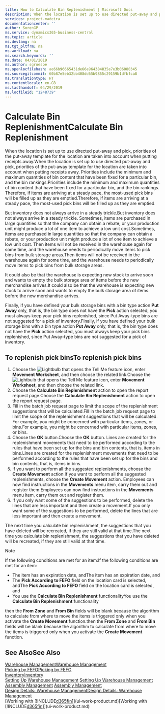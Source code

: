 ```yaml
---
title: How to Calculate Bin Replenishment | Microsoft Docs
description: When the location is set up to use directed put-away and pick, priorities of the put-away template for the location are taken into account when putting receipts away.
services: project-madeira
documentationcenter: ''
author: SorenGP
ms.service: dynamics365-business-central
ms.topic: article
ms.devlang: na
ms.tgt_pltfrm: na
ms.workload: na
ms.search.keywords: ''
ms.date: 04/01/2019
ms.author: sgroespe
ms.openlocfilehash: ae66b96665431de66e964384835e7e3b06080345
ms.sourcegitcommit: 60b87e5eb32bb408dd65b9855c29159b1dfbfca8
ms.translationtype: HT
ms.contentlocale: en-GB
ms.lasthandoff: 04/29/2019
ms.locfileid: "1248739"
---
```

# <a name="calculate-bin-replenishment"></a><span data-ttu-id="0052d-103">Calculate Bin Replenishment</span><span class="sxs-lookup"><span data-stu-id="0052d-103">Calculate Bin Replenishment</span></span>
<span data-ttu-id="0052d-104">When the location is set up to use directed put-away and pick, priorities of the put-away template for the location are taken into account when putting receipts away.</span><span class="sxs-lookup"><span data-stu-id="0052d-104">When the location is set up to use directed put-away and pick, priorities of the put-away template for the location are taken into account when putting receipts away.</span></span> <span data-ttu-id="0052d-105">Priorities include the minimum and maximum quantities of bin content that have been fixed for a particular bin, and the bin rankings.</span><span class="sxs-lookup"><span data-stu-id="0052d-105">Priorities include the minimum and maximum quantities of bin content that have been fixed for a particular bin, and the bin rankings.</span></span> <span data-ttu-id="0052d-106">Therefore, if items are arriving at a steady pace, the most-used pick bins will be filled up as they are emptied.</span><span class="sxs-lookup"><span data-stu-id="0052d-106">Therefore, if items are arriving at a steady pace, the most-used pick bins will be filled up as they are emptied.</span></span>  

<span data-ttu-id="0052d-107">But inventory does not always arrive in a steady trickle.</span><span class="sxs-lookup"><span data-stu-id="0052d-107">But inventory does not always arrive in a steady trickle.</span></span> <span data-ttu-id="0052d-108">Sometimes, items are purchased in large quantities so that the company can obtain a rebate, or your production unit might produce a lot of one item to achieve a low unit cost.</span><span class="sxs-lookup"><span data-stu-id="0052d-108">Sometimes, items are purchased in large quantities so that the company can obtain a rebate, or your production unit might produce a lot of one item to achieve a low unit cost.</span></span> <span data-ttu-id="0052d-109">Then items will not be received in the warehouse again for some time, and the warehouse needs to periodically move items to pick bins from bulk storage areas.</span><span class="sxs-lookup"><span data-stu-id="0052d-109">Then items will not be received in the warehouse again for some time, and the warehouse needs to periodically move items to pick bins from bulk storage areas.</span></span>  

<span data-ttu-id="0052d-110">It could also be that the warehouse is expecting new stock to arrive soon and wants to empty the bulk storage area of items before the new merchandise arrives.</span><span class="sxs-lookup"><span data-stu-id="0052d-110">It could also be that the warehouse is expecting new stock to arrive soon and wants to empty the bulk storage area of items before the new merchandise arrives.</span></span>  

<span data-ttu-id="0052d-111">Finally, if you have defined your bulk storage bins with a bin type action **Put Away** only, that is, the bin type does not have the **Pick** action selected, you must always keep your pick bins replenished, since Put Away-type bins are not suggested for a pick of inventory.</span><span class="sxs-lookup"><span data-stu-id="0052d-111">Finally, if you have defined your bulk storage bins with a bin type action **Put Away** only, that is, the bin type does not have the **Pick** action selected, you must always keep your pick bins replenished, since Put Away-type bins are not suggested for a pick of inventory.</span></span>  

## <a name="to-replenish-pick-bins"></a><span data-ttu-id="0052d-112">To replenish pick bins</span><span class="sxs-lookup"><span data-stu-id="0052d-112">To replenish pick bins</span></span>  
1.  <span data-ttu-id="0052d-113">Choose the ![Lightbulb that opens the Tell Me feature](media/ui-search/search_small.png "Tell me what you want to do") icon, enter **Movement Worksheet**, and then choose the related link.</span><span class="sxs-lookup"><span data-stu-id="0052d-113">Choose the ![Lightbulb that opens the Tell Me feature](media/ui-search/search_small.png "Tell me what you want to do") icon, enter **Movement Worksheet**, and then choose the related link.</span></span>  
2.  <span data-ttu-id="0052d-114">Choose the **Calculate Bin Replenishment** action to open the report request page.</span><span class="sxs-lookup"><span data-stu-id="0052d-114">Choose the **Calculate Bin Replenishment** action to open the report request page.</span></span>  
3.  <span data-ttu-id="0052d-115">Fill in the batch job request page to limit the scope of the replenishment suggestions that will be calculated.</span><span class="sxs-lookup"><span data-stu-id="0052d-115">Fill in the batch job request page to limit the scope of the replenishment suggestions that will be calculated.</span></span> <span data-ttu-id="0052d-116">For example, you might be concerned with particular items, zones, or bins.</span><span class="sxs-lookup"><span data-stu-id="0052d-116">For example, you might be concerned with particular items, zones, or bins.</span></span>  
4.  <span data-ttu-id="0052d-117">Choose the **OK** button.</span><span class="sxs-lookup"><span data-stu-id="0052d-117">Choose the **OK** button.</span></span> <span data-ttu-id="0052d-118">Lines are created for the replenishment movements that need to be performed according to the rules that have been set up for the bins and bin contents, that is, items in bins.</span><span class="sxs-lookup"><span data-stu-id="0052d-118">Lines are created for the replenishment movements that need to be performed according to the rules that have been set up for the bins and bin contents, that is, items in bins.</span></span>  
5.  <span data-ttu-id="0052d-119">If you want to perform all the suggested replenishments, choose the **Create Movement** action.</span><span class="sxs-lookup"><span data-stu-id="0052d-119">If you want to perform all the suggested replenishments, choose the **Create Movement** action.</span></span> <span data-ttu-id="0052d-120">Employees can now find instructions in the **Movements** menu item, carry them out and register them.</span><span class="sxs-lookup"><span data-stu-id="0052d-120">Employees can now find instructions in the **Movements** menu item, carry them out and register them.</span></span>  
6.  <span data-ttu-id="0052d-121">If you only want some of the suggestions to be performed, delete the lines that are less important and then create a movement.</span><span class="sxs-lookup"><span data-stu-id="0052d-121">If you only want some of the suggestions to be performed, delete the lines that are less important and then create a movement.</span></span>  

<span data-ttu-id="0052d-122">The next time you calculate bin replenishment, the suggestions that you have deleted will be recreated, if they are still valid at that time.</span><span class="sxs-lookup"><span data-stu-id="0052d-122">The next time you calculate bin replenishment, the suggestions that you have deleted will be recreated, if they are still valid at that time.</span></span>  

> [!NOTE]  
>  <span data-ttu-id="0052d-123">If the following conditions are met for an item:</span><span class="sxs-lookup"><span data-stu-id="0052d-123">If the following conditions are met for an item:</span></span>  
>   
>  -   <span data-ttu-id="0052d-124">The item has an expiration date, and</span><span class="sxs-lookup"><span data-stu-id="0052d-124">The item has an expiration date, and</span></span>  
> -   <span data-ttu-id="0052d-125">The **Pick According to FEFO** field on the location card is selected, and</span><span class="sxs-lookup"><span data-stu-id="0052d-125">The **Pick According to FEFO** field on the location card is selected, and</span></span>  
> -   <span data-ttu-id="0052d-126">You use the **Calculate Bin Replenishment** functionality</span><span class="sxs-lookup"><span data-stu-id="0052d-126">You use the **Calculate Bin Replenishment** functionality</span></span>  
>   
>  <span data-ttu-id="0052d-127">then the **From Zone** and **From Bin** fields will be blank because the algorithm to calculate from where to move the items is triggered only when you activate the **Create Movement** function.</span><span class="sxs-lookup"><span data-stu-id="0052d-127">then the **From Zone** and **From Bin** fields will be blank because the algorithm to calculate from where to move the items is triggered only when you activate the **Create Movement** function.</span></span>  

## <a name="see-also"></a><span data-ttu-id="0052d-128">See Also</span><span class="sxs-lookup"><span data-stu-id="0052d-128">See Also</span></span>  
[<span data-ttu-id="0052d-129">Warehouse Management</span><span class="sxs-lookup"><span data-stu-id="0052d-129">Warehouse Management</span></span>](warehouse-manage-warehouse.md)  
[<span data-ttu-id="0052d-130">Picking by FEFO</span><span class="sxs-lookup"><span data-stu-id="0052d-130">Picking by FEFO</span></span>](warehouse-picking-by-fefo.md)  
[<span data-ttu-id="0052d-131">Inventory</span><span class="sxs-lookup"><span data-stu-id="0052d-131">Inventory</span></span>](inventory-manage-inventory.md)  
<span data-ttu-id="0052d-132">[Setting Up Warehouse Management](warehouse-setup-warehouse.md)   </span><span class="sxs-lookup"><span data-stu-id="0052d-132">[Setting Up Warehouse Management](warehouse-setup-warehouse.md)   </span></span>  
<span data-ttu-id="0052d-133">[Assembly Management](assembly-assemble-items.md)  </span><span class="sxs-lookup"><span data-stu-id="0052d-133">[Assembly Management](assembly-assemble-items.md)  </span></span>  
[<span data-ttu-id="0052d-134">Design Details: Warehouse Management</span><span class="sxs-lookup"><span data-stu-id="0052d-134">Design Details: Warehouse Management</span></span>](design-details-warehouse-management.md)  
<span data-ttu-id="0052d-135">[Working with [!INCLUDE[d365fin](includes/d365fin_md.md)]](ui-work-product.md)</span><span class="sxs-lookup"><span data-stu-id="0052d-135">[Working with [!INCLUDE[d365fin](includes/d365fin_md.md)]](ui-work-product.md)</span></span>
